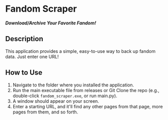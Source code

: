 # Fandom Scraper

**_Download/Archive Your Favorite Fandom!_**

## Description
  This application provides a simple, easy-to-use way to back up fandom data. Just enter one URL!
  
## How to Use

1.  Navigate to the folder where you installed the application.
2.  Run the main executable file from releases or Git Clone the repo (e.g., double-click `fandom_scraper.exe`, or run main.py).
3.  A window should appear on your screen.
4.  Enter a starting URL, and it'll find any other pages from that page, more pages from them, and so forth.
